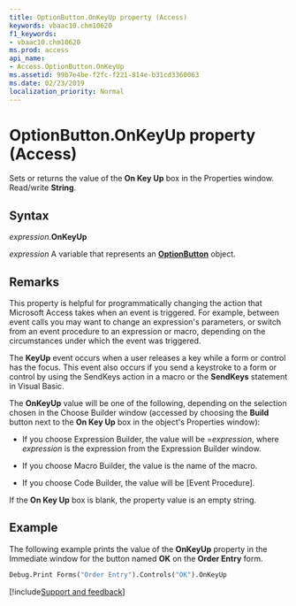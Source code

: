 ```yaml
---
title: OptionButton.OnKeyUp property (Access)
keywords: vbaac10.chm10620
f1_keywords:
- vbaac10.chm10620
ms.prod: access
api_name:
- Access.OptionButton.OnKeyUp
ms.assetid: 99b7e4be-f2fc-f221-814e-b31cd3360063
ms.date: 02/23/2019
localization_priority: Normal
---
```



# OptionButton.OnKeyUp property (Access)

Sets or returns the value of the **On Key Up** box in the Properties window. Read/write **String**.


## Syntax

_expression_.**OnKeyUp**

_expression_ A variable that represents an **[OptionButton](Access.OptionButton.md)** object.


## Remarks

This property is helpful for programmatically changing the action that Microsoft Access takes when an event is triggered. For example, between event calls you may want to change an expression's parameters, or switch from an event procedure to an expression or macro, depending on the circumstances under which the event was triggered. 

The **KeyUp** event occurs when a user releases a key while a form or control has the focus. This event also occurs if you send a keystroke to a form or control by using the SendKeys action in a macro or the **SendKeys** statement in Visual Basic.

The **OnKeyUp** value will be one of the following, depending on the selection chosen in the Choose Builder window (accessed by choosing the **Build** button next to the **On Key Up** box in the object's Properties window):

- If you choose Expression Builder, the value will be =_expression_, where _expression_ is the expression from the Expression Builder window.
    
- If you choose Macro Builder, the value is the name of the macro. 
    
- If you choose Code Builder, the value will be [Event Procedure]. 
    
If the **On Key Up** box is blank, the property value is an empty string.


## Example

The following example prints the value of the **OnKeyUp** property in the Immediate window for the button named **OK** on the **Order Entry** form.

```vb
Debug.Print Forms("Order Entry").Controls("OK").OnKeyUp
```

[!include[Support and feedback](~/includes/feedback-boilerplate.md)]